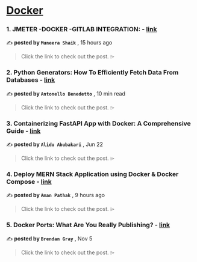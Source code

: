 
<h1><a href=https://medium.com/tag/docker/recommended target="_blank" rel="noopener noreferrer">Docker</a></h1>
<h3>1. JMETER -DOCKER -GITLAB INTEGRATION: - <a href=https://medium.com/@shaikmuneera14/jmeter-docker-gitlab-integration-cf92f31d3edb?source=tag_recommended_feed---------0-84----------docker----------d8029097_2bfb_4d51_879b_73af0410b65f------- target="_blank" rel="noopener noreferrer">link</a></h3>

✍️ **posted by `Muneera Shaik`** <date> , 15 hours ago</date>

<blockquote>Click the link to check out the post. ⌲</blockquote>

<h3>2. Python Generators: How To Efficiently Fetch Data From Databases - <a href=https://medium.com/gitconnected/python-generators-how-to-efficiently-fetch-data-from-databases-25f1947f56c0?source=tag_recommended_feed---------1-107----------docker----------d8029097_2bfb_4d51_879b_73af0410b65f------- target="_blank" rel="noopener noreferrer">link</a></h3>

✍️ **posted by `Antonello Benedetto`** <date> , 10 min read</date>

<blockquote>Click the link to check out the post. ⌲</blockquote>

<h3>3. Containerizing FastAPI App with Docker: A Comprehensive Guide - <a href=https://medium.com/@alidu143/containerizing-fastapi-app-with-docker-a-comprehensive-guide-416521b2457c?source=tag_recommended_feed---------2-85----------docker----------d8029097_2bfb_4d51_879b_73af0410b65f------- target="_blank" rel="noopener noreferrer">link</a></h3>

✍️ **posted by `Alidu Abubakari`** <date> , Jun 22</date>

<blockquote>Click the link to check out the post. ⌲</blockquote>

<h3>4. Deploy MERN Stack Application using Docker & Docker Compose - <a href=https://medium.com/@amanpathakdevops/deploy-mern-stack-application-using-docker-docker-compose-d3eec3d9d1eb?source=tag_recommended_feed---------3-84----------docker----------d8029097_2bfb_4d51_879b_73af0410b65f------- target="_blank" rel="noopener noreferrer">link</a></h3>

✍️ **posted by `Aman Pathak`** <date> , 9 hours ago</date>

<blockquote>Click the link to check out the post. ⌲</blockquote>

<h3>5. Docker Ports: What Are You Really Publishing? - <a href=https://medium.com/@caring_lion_hedgehog_829/docker-ports-what-are-you-really-publishing-df473669093c?source=tag_recommended_feed---------4-107----------docker----------d8029097_2bfb_4d51_879b_73af0410b65f------- target="_blank" rel="noopener noreferrer">link</a></h3>

✍️ **posted by `Brendan Gray`** <date> , Nov 5</date>

<blockquote>Click the link to check out the post. ⌲</blockquote>

